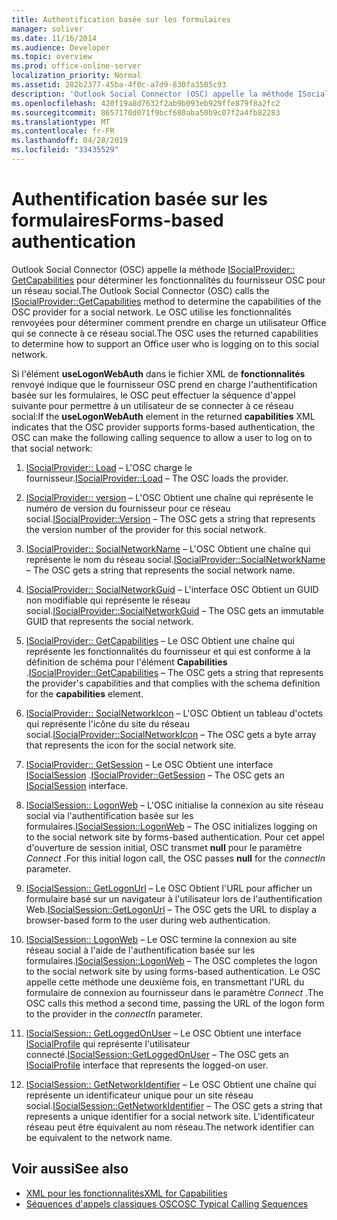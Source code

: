 ```yaml
---
title: Authentification basée sur les formulaires
manager: soliver
ms.date: 11/16/2014
ms.audience: Developer
ms.topic: overview
ms.prod: office-online-server
localization_priority: Normal
ms.assetid: 282b2377-45ba-4f0c-a7d9-830fa3505c93
description: 'Outlook Social Connector (OSC) appelle la méthode ISocialProvider:: GetCapabilities pour déterminer les fonctionnalités du fournisseur OSC pour un réseau social.'
ms.openlocfilehash: 420f19a8d7632f2ab9b093eb929ffe879f8a2fc2
ms.sourcegitcommit: 8657170d071f9bcf680aba50b9c07f2a4fb82283
ms.translationtype: MT
ms.contentlocale: fr-FR
ms.lasthandoff: 04/28/2019
ms.locfileid: "33435529"
---
```

# <a name="forms-based-authentication"></a><span data-ttu-id="9564d-103">Authentification basée sur les formulaires</span><span class="sxs-lookup"><span data-stu-id="9564d-103">Forms-based authentication</span></span>

<span data-ttu-id="9564d-104">Outlook Social Connector (OSC) appelle la méthode [ISocialProvider:: GetCapabilities](isocialprovider-getcapabilities.md) pour déterminer les fonctionnalités du fournisseur OSC pour un réseau social.</span><span class="sxs-lookup"><span data-stu-id="9564d-104">The Outlook Social Connector (OSC) calls the [ISocialProvider::GetCapabilities](isocialprovider-getcapabilities.md) method to determine the capabilities of the OSC provider for a social network.</span></span> <span data-ttu-id="9564d-105">Le OSC utilise les fonctionnalités renvoyées pour déterminer comment prendre en charge un utilisateur Office qui se connecte à ce réseau social.</span><span class="sxs-lookup"><span data-stu-id="9564d-105">The OSC uses the returned capabilities to determine how to support an Office user who is logging on to this social network.</span></span> 

<span data-ttu-id="9564d-106">Si l'élément **useLogonWebAuth** dans le fichier XML de **fonctionnalités** renvoyé indique que le fournisseur OSC prend en charge l'authentification basée sur les formulaires, le OSC peut effectuer la séquence d'appel suivante pour permettre à un utilisateur de se connecter à ce réseau social:</span><span class="sxs-lookup"><span data-stu-id="9564d-106">If the **useLogonWebAuth** element in the returned **capabilities** XML indicates that the OSC provider supports forms-based authentication, the OSC can make the following calling sequence to allow a user to log on to that social network:</span></span> 
  
1. <span data-ttu-id="9564d-107">[ISocialProvider:: Load](isocialprovider-load.md) &ndash; L'OSC charge le fournisseur.</span><span class="sxs-lookup"><span data-stu-id="9564d-107">[ISocialProvider::Load](isocialprovider-load.md) &ndash; The OSC loads the provider.</span></span> 
    
2. <span data-ttu-id="9564d-108">[ISocialProvider:: version](isocialprovider-version.md) &ndash; L'OSC Obtient une chaîne qui représente le numéro de version du fournisseur pour ce réseau social.</span><span class="sxs-lookup"><span data-stu-id="9564d-108">[ISocialProvider::Version](isocialprovider-version.md) &ndash; The OSC gets a string that represents the version number of the provider for this social network.</span></span> 
    
3. <span data-ttu-id="9564d-109">[ISocialProvider:: SocialNetworkName](isocialprovider-socialnetworkname.md) &ndash; L'OSC Obtient une chaîne qui représente le nom du réseau social.</span><span class="sxs-lookup"><span data-stu-id="9564d-109">[ISocialProvider::SocialNetworkName](isocialprovider-socialnetworkname.md) &ndash; The OSC gets a string that represents the social network name.</span></span> 
    
4. <span data-ttu-id="9564d-110">[ISocialProvider:: SocialNetworkGuid](isocialprovider-socialnetworkguid.md) &ndash; L'interface OSC Obtient un GUID non modifiable qui représente le réseau social.</span><span class="sxs-lookup"><span data-stu-id="9564d-110">[ISocialProvider::SocialNetworkGuid](isocialprovider-socialnetworkguid.md) &ndash; The OSC gets an immutable GUID that represents the social network.</span></span> 
    
5. <span data-ttu-id="9564d-111">[ISocialProvider:: GetCapabilities](isocialprovider-getcapabilities.md) &ndash; Le OSC Obtient une chaîne qui représente les fonctionnalités du fournisseur et qui est conforme à la définition de schéma pour l'élément **Capabilities** .</span><span class="sxs-lookup"><span data-stu-id="9564d-111">[ISocialProvider::GetCapabilities](isocialprovider-getcapabilities.md) &ndash; The OSC gets a string that represents the provider's capabilities and that complies with the schema definition for the **capabilities** element.</span></span> 
    
6. <span data-ttu-id="9564d-112">[ISocialProvider:: SocialNetworkIcon](isocialprovider-socialnetworkicon.md) &ndash; L'OSC Obtient un tableau d'octets qui représente l'icône du site du réseau social.</span><span class="sxs-lookup"><span data-stu-id="9564d-112">[ISocialProvider::SocialNetworkIcon](isocialprovider-socialnetworkicon.md) &ndash; The OSC gets a byte array that represents the icon for the social network site.</span></span> 
    
7. <span data-ttu-id="9564d-113">[ISocialProvider:: GetSession](isocialprovider-getsession.md) &ndash; Le OSC Obtient une interface [ISocialSession](isocialsessioniunknown.md) .</span><span class="sxs-lookup"><span data-stu-id="9564d-113">[ISocialProvider::GetSession](isocialprovider-getsession.md) &ndash; The OSC gets an [ISocialSession](isocialsessioniunknown.md) interface.</span></span> 
    
8. <span data-ttu-id="9564d-114">[ISocialSession:: LogonWeb](isocialsession-logonweb.md) &ndash; L'OSC initialise la connexion au site réseau social via l'authentification basée sur les formulaires.</span><span class="sxs-lookup"><span data-stu-id="9564d-114">[ISocialSession::LogonWeb](isocialsession-logonweb.md) &ndash; The OSC initializes logging on to the social network site by forms-based authentication.</span></span> <span data-ttu-id="9564d-115">Pour cet appel d'ouverture de session initial, OSC transmet **null** pour le paramètre _Connect_ .</span><span class="sxs-lookup"><span data-stu-id="9564d-115">For this initial logon call, the OSC passes **null** for the  _connectIn_ parameter.</span></span> 
    
9. <span data-ttu-id="9564d-116">[ISocialSession:: GetLogonUrl](isocialsession-getlogonurl.md) &ndash; Le OSC Obtient l'URL pour afficher un formulaire basé sur un navigateur à l'utilisateur lors de l'authentification Web.</span><span class="sxs-lookup"><span data-stu-id="9564d-116">[ISocialSession::GetLogonUrl](isocialsession-getlogonurl.md) &ndash; The OSC gets the URL to display a browser-based form to the user during web authentication.</span></span> 
    
10. <span data-ttu-id="9564d-117">[ISocialSession:: LogonWeb](isocialsession-logonweb.md) &ndash; Le OSC termine la connexion au site réseau social à l'aide de l'authentification basée sur les formulaires.</span><span class="sxs-lookup"><span data-stu-id="9564d-117">[ISocialSession::LogonWeb](isocialsession-logonweb.md) &ndash; The OSC completes the logon to the social network site by using forms-based authentication.</span></span> <span data-ttu-id="9564d-118">Le OSC appelle cette méthode une deuxième fois, en transmettant l'URL du formulaire de connexion au fournisseur dans le paramètre _Connect_ .</span><span class="sxs-lookup"><span data-stu-id="9564d-118">The OSC calls this method a second time, passing the URL of the logon form to the provider in the  _connectIn_ parameter.</span></span> 
    
11. <span data-ttu-id="9564d-119">[ISocialSession:: GetLoggedOnUser](isocialsession-getloggedonuser.md) &ndash; Le OSC Obtient une interface [ISocialProfile](isocialprovideriunknown.md) qui représente l'utilisateur connecté.</span><span class="sxs-lookup"><span data-stu-id="9564d-119">[ISocialSession::GetLoggedOnUser](isocialsession-getloggedonuser.md) &ndash; The OSC gets an [ISocialProfile](isocialprovideriunknown.md) interface that represents the logged-on user.</span></span> 
    
12. <span data-ttu-id="9564d-120">[ISocialSession:: GetNetworkIdentifier](isocialsession-getnetworkidentifier.md) &ndash; Le OSC Obtient une chaîne qui représente un identificateur unique pour un site réseau social.</span><span class="sxs-lookup"><span data-stu-id="9564d-120">[ISocialSession::GetNetworkIdentifier](isocialsession-getnetworkidentifier.md) &ndash; The OSC gets a string that represents a unique identifier for a social network site.</span></span> <span data-ttu-id="9564d-121">L'identificateur réseau peut être équivalent au nom réseau.</span><span class="sxs-lookup"><span data-stu-id="9564d-121">The network identifier can be equivalent to the network name.</span></span> 
    
## <a name="see-also"></a><span data-ttu-id="9564d-122">Voir aussi</span><span class="sxs-lookup"><span data-stu-id="9564d-122">See also</span></span>

- [<span data-ttu-id="9564d-123">XML pour les fonctionnalités</span><span class="sxs-lookup"><span data-stu-id="9564d-123">XML for Capabilities</span></span>](xml-for-capabilities.md)
- [<span data-ttu-id="9564d-124">Séquences d'appels classiques OSC</span><span class="sxs-lookup"><span data-stu-id="9564d-124">OSC Typical Calling Sequences</span></span>](osc-typical-calling-sequences.md)

